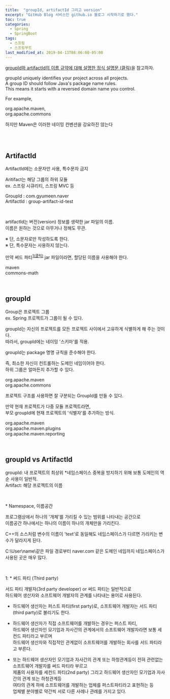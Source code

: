 ```yaml
---
title:  "groupId, artifactId 그리고 version"
excerpt: "GitHub Blog 서비스인 github.io 블로그 시작하기로 했다."
toc: true
categories:
  - Spring
  - SpringBoot
tags:
  - 스프링
  - 스프링부트
last_modified_at: 2019-04-13T08:06:00-05:00
---
```


[<U>groupId와 artifactId의 이름 규약에 대해 설명한 정식 설명문 (클릭)</U>](www.maven.apache.org/guides/mini/guide-naming-conventions.html)을 참고하자.

groupId uniquely identifies your project across all projects.  
A group ID should follow Java's package name rules.  
This means it starts with a reversed domain name you control.

For example,  

org.apache.maven,  
org.apache.commons

하지만 Maven은 이러한 네이밍 컨벤션을 강요하진 않는다

<br/>
<br/>

## ArtifactId

ArtifactId에는 소문자만 사용, 특수문자 금지

Aritifact는 해당 그룹의 하위 모듈  
ex. 스프링 시큐리티, 스프링 MVC 등

GroupId   :   com.gyumeen.naver  
ArtifactId  :   group-artifact-id-test

<br/>

artifactId는 버전(version) 정보를 생략한 jar 파일의 이름.  
이름은 원하는 것으로 아무거나 정해도 무관.

※ 단, 소문자로만 작성하도록 한다.  
※ 단, 특수문자는 사용하지 않는다.

만약 써드 파티<sup>[1(클릭)](#footnote_1)</sup> jar 파일이라면, 할당된 이름을 사용해야 한다.

maven  
commons-math

<br/>

## groupId

Group은 프로젝트 그룹  
ex. Spring 프로젝트가 그룹이 될 수 있다.

groupId는 자신의 프로젝트를 모든 프로젝트 사이에서 고유하게 식별하게 해 주는 것이다.  
따라서, groupId에는 네이밍 '스키마'를 적용.

groupId는 package 명명 규칙을 준수해야 한다.

즉, 최소한 자신이 컨트롤하는 도메인 네임이어야 한다.  
하위 그룹은 얼마든지 추가할 수 있다.

org.apache.maven  
org.apache.commons

프로젝트 구조를 사용하면 잘 구분되는 GroupId를 만들 수 있다.

만약 현재 프로젝트가 다중 모듈 프로젝트라면,  
부모 groupId에 현재 프로젝트의 '식별자'를 추가하는 방식.

org.apache.maven  
org.apache.maven.plugins  
org.apache.maven.reporting

<br/>

## groupId vs ArtifactId

groupId: 내 프로젝트의 최상위 \*네임스페이스 중복을 방지하기 위해 보통 도메인의 역순 사용이 일반적.  
Artifact: 해당 프로젝트의 이름

<br/>

\* Namespace, 이름공간

프로그램상에서 하나의 '개체'를 가리킬 수 있는 범위를 나타내는 공간으로  
이름공간 하나에서는 하나의 이름이 하나의 개체만을 가리킨다.

C++의 소스처럼 변수의 이름이 'text'로 동일해도 네임스페이스가 다르면 가리키는 변수가 달라지게 된다.

C:\User\name\같은 파일 경로부터 naver.com 같은 도메인 네임까지 네임스페이스가 사용된 곳은 매우 많다.


<br/>

<a name="footnote_1">1</a>: \* 써드 파티 (Third party)

서드 파티 개발자(3rd party developer) or 써드 파티는 일반적으로  
하드웨어 생산자와 소프트웨어 개발자의 관계를 나타내는 용어로 사용된다.

- 하드웨어 생산자는 퍼스트 파티(first party)로, 소프트웨어 개발자는 서드 파티(third party)로 불리기도 한다.

- 하드웨어 생산자가 직접 소프트웨어를 개발하는 경우는 퍼스트 파티,  
하드웨어 생산자인 모기업과 자사간의 관계에서의 소프트웨어 개발자라면 보통 세컨드 파티라고 부르며  
하드웨어 생산자와 직접적인 관계없이 소프트웨어를 개발하는 회사를 서드 파티라고 부른다.

- 또는 하드웨어 생산자인 모기업과 자사간의 관계 또는 하청관계등이 전혀 관련없는 소프트웨어 개발자를 써드 파티라 부르고  
제품의 사용자를 세컨드 파티(2nd party) 그리고 하드웨어 생산자인 모기업과 자사간의 관계 또는 하청관계등  
여타의 관계 하에 소프트웨어를 개발하는 업체를 퍼스트파티라고 표현하는 등  
업체별 분야별로 약간씩 서로 다른 사례나 관례를 가지고 있다.
